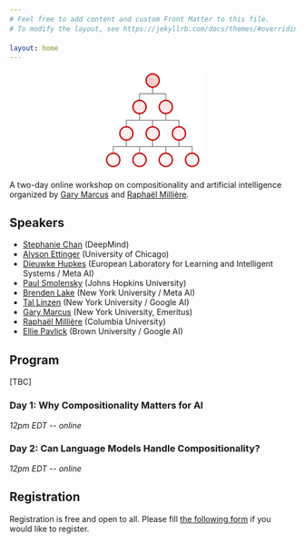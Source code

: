```yaml
---
# Feel free to add content and custom Front Matter to this file.
# To modify the layout, see https://jekyllrb.com/docs/themes/#overriding-theme-defaults

layout: home
---
```


<p style="text-align:center;"><img width="35%" src="logo.png" alt="Logo" loading="lazy"></p>

A two-day online workshop on compositionality and artificial intelligence organized by [Gary Marcus](http://garymarcus.com) and [Raphaël Millière](https://raphaelmilliere.com).

## Speakers

- [Stephanie Chan](https://scholar.google.com/citations?user=bXOt49QAAAAJ&hl=en) (DeepMind)
- [Alyson Ettinger](https://linguistics.uchicago.edu/allyson-ettinger) (University of Chicago)
- [Dieuwke Hupkes](https://dieuwkehupkes.nl/) (European Laboratory for Learning and Intelligent Systems / Meta AI)
- [Paul Smolensky](https://cogsci.jhu.edu/directory/paul-smolensky/) (Johns Hopkins University)
- [Brenden Lake](https://cims.nyu.edu/~brenden/) (New York University / Meta AI)
- [Tal Linzen](https://tallinzen.net/) (New York University / Google AI)
- [Gary Marcus](http://garymarcus.com) (New York University, Emeritus)
- [Raphaël Millière](https://raphaelmilliere.com) (Columbia University)
- [Ellie Pavlick](https://cs.brown.edu/people/epavlick/) (Brown University / Google AI)

## Program

[TBC]

### Day 1: Why Compositionality Matters for AI

*12pm EDT -- online*

### Day 2: Can Language Models Handle Compositionality?

*12pm EDT -- online*

## Registration

Registration is free and open to all. Please fill [the following form](https://forms.gle/e9rXFSv9duybveYb6) if you would like to register.